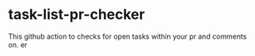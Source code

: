 # task-list-pr-checker
This github action to checks for open tasks within your pr and comments on.
er

